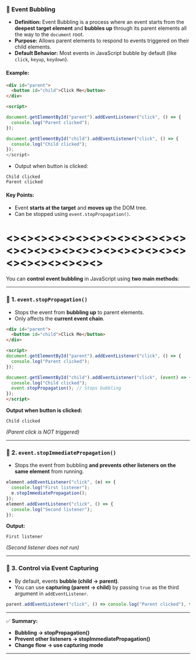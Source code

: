 ### 🔹 Event Bubbling

  - **Definition:** Event Bubbling is a process where an event starts from the **deepest target element** and **bubbles up** through its parent elements all the way to the `document` root.
  - **Purpose:** Allows parent elements to respond to events triggered on their child elements.
  - **Default Behavior:** Most events in JavaScript bubble by default (like `click`, `keyup`, `keydown`).

  #### Example:
  ```html
  <div id="parent">
    <button id="child">Click Me</button>
  </div>

  <script>
  ```
  
  ```js
  document.getElementById("parent").addEventListener("click", () => {
    console.log("Parent clicked");
  });

  document.getElementById("child").addEventListener("click", () => {
    console.log("Child clicked");
  });
  </script>
  ````

  * Output when button is clicked:
  ```
  Child clicked
  Parent clicked
  ```

  #### Key Points:

  * Event **starts at the target** and **moves up** the DOM tree.
  * Can be stopped using `event.stopPropagation()`.


# <><><><><><><><><><><><><><><><><><><><><><><><><><><><><><><><><>

You can **control event bubbling** in JavaScript using **two main methods**:

---

### 🔹 1. `event.stopPropagation()`

* Stops the event from **bubbling up** to parent elements.
* Only affects the **current event chain**.

```html
<div id="parent">
  <button id="child">Click Me</button>
</div>

<script>
document.getElementById("parent").addEventListener("click", () => {
  console.log("Parent clicked");
});

document.getElementById("child").addEventListener("click", (event) => {
  console.log("Child clicked");
  event.stopPropagation(); // Stops bubbling
});
</script>
```

**Output when button is clicked:**

```
Child clicked
```

*(Parent click is NOT triggered)*

---

### 🔹 2. `event.stopImmediatePropagation()`

* Stops the event from bubbling **and prevents other listeners on the same element** from running.

```js
element.addEventListener("click", (e) => {
  console.log("First listener");
  e.stopImmediatePropagation();
});
element.addEventListener("click", () => {
  console.log("Second listener");
});
```

**Output:**

```
First listener
```

*(Second listener does not run)*

---

### 🔹 3. Control via Event Capturing

* By default, events **bubble (child → parent)**.
* You can use **capturing (parent → child)** by passing `true` as the third argument in `addEventListener`.

```js
parent.addEventListener("click", () => console.log("Parent clicked"), true); // Capturing
```

---

✅ **Summary:**

* **Bubbling → stopPropagation()**
* **Prevent other listeners → stopImmediatePropagation()**
* **Change flow → use capturing mode**

---
